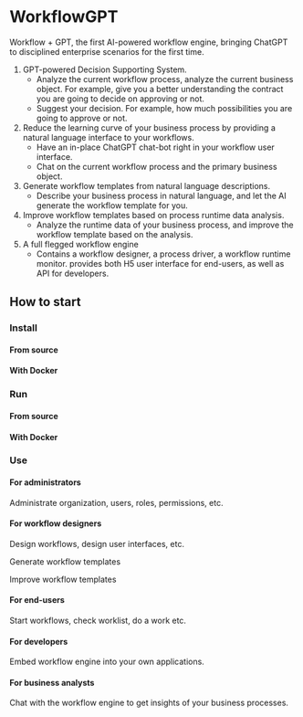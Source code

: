 # WorkflowGPT

Workflow + GPT, the first AI-powered workflow engine, bringing ChatGPT to disciplined enterprise scenarios for the first time.

1. GPT-powered Decision Supporting System.
   - Analyze the current workflow process, analyze the current business object. For example, give you a better understanding the contract you are going to decide on approving or not.
   - Suggest your decision. For example, how much possibilities you are going to approve or not.
2. Reduce the learning curve of your business process by providing a natural language interface to your workflows.
   - Have an in-place ChatGPT chat-bot right in your workflow user interface.
   - Chat on the current workflow process and the primary business object.
3. Generate workflow templates from natural language descriptions.
   - Describe your business process in natural language, and let the AI generate the workflow template for you.
4. Improve workflow templates based on process runtime data analysis.
   - Analyze the runtime data of your business process, and improve the workflow template based on the analysis.
5. A full flegged workflow engine
   - Contains a workflow designer, a process driver, a workflow runtime monitor. provides both H5 user interface for end-users, as well as API for developers.

## How to start

### Install

#### From source

#### With Docker

### Run

#### From source

#### With Docker

### Use

#### For administrators

Administrate organization, users, roles, permissions, etc.

#### For workflow designers

Design workflows, design user interfaces, etc.

Generate workflow templates

Improve workflow templates

#### For end-users

Start workflows, check worklist, do a work etc.

#### For developers

Embed workflow engine into your own applications.

#### For business analysts

Chat with the workflow engine to get insights of your business processes.
